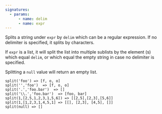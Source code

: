 ```yaml
---
signatures:
  - params:
      - name: delim
      - name: expr
---
```


Splits a string under `expr` by `delim` which can be a regular expression. If no
delimiter is specified, it splits by characters.

If `expr` is a list, it will split the list into multiple sublists by the
element (s) which equal `delim`, or which equal the empty string in case no
delimiter is specified.

Splitting a `null` value will return an empty list.

```scarpet
split('foo') => [f, o, o]
split('','foo')  => [f, o, o]
split('.','foo.bar')  => []
split('\\.','foo.bar')  => [foo, bar]
split(1,[2,5,1,2,3,1,5,6]) => [[2,5],[2,3],[5,6]]
split(1,[1,2,3,1,4,5,1] => [[], [2,3], [4,5], []]
split(null) => []
```
